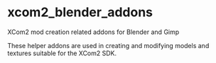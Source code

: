 # xcom2_blender_addons
XCom2 mod creation related addons for Blender and Gimp

These helper addons are used in creating and modifying models and textures suitable for the XCom2 SDK.

